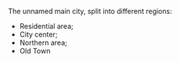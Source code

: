 The unnamed main city, split into different regions:
- Residential area;
- City center;
- Northern area;
- Old Town